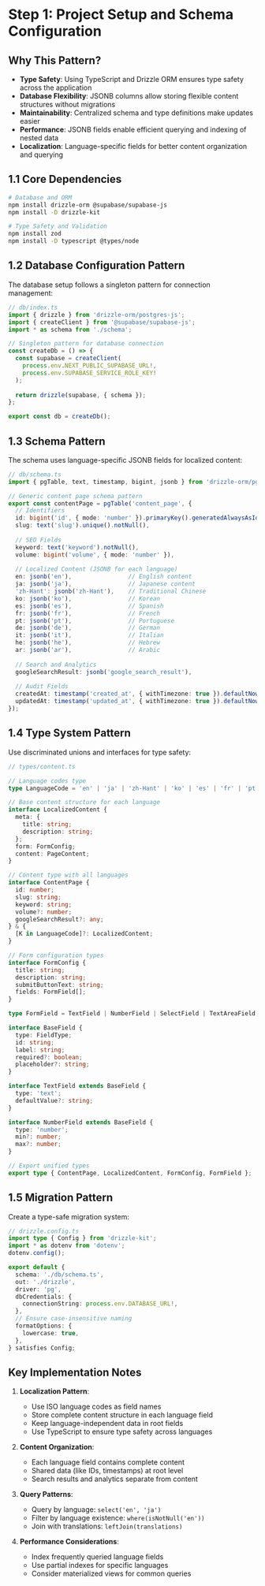 # Step 1: Project Setup and Schema Configuration

## Why This Pattern?
- **Type Safety**: Using TypeScript and Drizzle ORM ensures type safety across the application
- **Database Flexibility**: JSONB columns allow storing flexible content structures without migrations
- **Maintainability**: Centralized schema and type definitions make updates easier
- **Performance**: JSONB fields enable efficient querying and indexing of nested data
- **Localization**: Language-specific fields for better content organization and querying

## 1.1 Core Dependencies

```bash
# Database and ORM
npm install drizzle-orm @supabase/supabase-js
npm install -D drizzle-kit

# Type Safety and Validation
npm install zod
npm install -D typescript @types/node
```

## 1.2 Database Configuration Pattern

The database setup follows a singleton pattern for connection management:

```typescript
// db/index.ts
import { drizzle } from 'drizzle-orm/postgres-js';
import { createClient } from '@supabase/supabase-js';
import * as schema from './schema';

// Singleton pattern for database connection
const createDb = () => {
  const supabase = createClient(
    process.env.NEXT_PUBLIC_SUPABASE_URL!,
    process.env.SUPABASE_SERVICE_ROLE_KEY!
  );
  
  return drizzle(supabase, { schema });
};

export const db = createDb();
```

## 1.3 Schema Pattern

The schema uses language-specific JSONB fields for localized content:

```typescript
// db/schema.ts
import { pgTable, text, timestamp, bigint, jsonb } from 'drizzle-orm/pg-core';

// Generic content page schema pattern
export const contentPage = pgTable('content_page', {
  // Identifiers
  id: bigint('id', { mode: 'number' }).primaryKey().generatedAlwaysAsIdentity(),
  slug: text('slug').unique().notNull(),
  
  // SEO Fields
  keyword: text('keyword').notNull(),
  volume: bigint('volume', { mode: 'number' }),
  
  // Localized Content (JSONB for each language)
  en: jsonb('en'),                // English content
  ja: jsonb('ja'),                // Japanese content
  'zh-Hant': jsonb('zh-Hant'),    // Traditional Chinese
  ko: jsonb('ko'),                // Korean
  es: jsonb('es'),                // Spanish
  fr: jsonb('fr'),                // French
  pt: jsonb('pt'),                // Portuguese
  de: jsonb('de'),                // German
  it: jsonb('it'),                // Italian
  he: jsonb('he'),                // Hebrew
  ar: jsonb('ar'),                // Arabic
  
  // Search and Analytics
  googleSearchResult: jsonb('google_search_result'),
  
  // Audit Fields
  createdAt: timestamp('created_at', { withTimezone: true }).defaultNow(),
  updatedAt: timestamp('updated_at', { withTimezone: true }).defaultNow(),
});
```

## 1.4 Type System Pattern

Use discriminated unions and interfaces for type safety:

```typescript
// types/content.ts

// Language codes type
type LanguageCode = 'en' | 'ja' | 'zh-Hant' | 'ko' | 'es' | 'fr' | 'pt' | 'de' | 'it' | 'he' | 'ar';

// Base content structure for each language
interface LocalizedContent {
  meta: {
    title: string;
    description: string;
  };
  form: FormConfig;
  content: PageContent;
}

// Content type with all languages
interface ContentPage {
  id: number;
  slug: string;
  keyword: string;
  volume?: number;
  googleSearchResult?: any;
} & {
  [K in LanguageCode]?: LocalizedContent;
}

// Form configuration types
interface FormConfig {
  title: string;
  description: string;
  submitButtonText: string;
  fields: FormField[];
}

type FormField = TextField | NumberField | SelectField | TextAreaField;

interface BaseField {
  type: FieldType;
  id: string;
  label: string;
  required?: boolean;
  placeholder?: string;
}

interface TextField extends BaseField {
  type: 'text';
  defaultValue?: string;
}

interface NumberField extends BaseField {
  type: 'number';
  min?: number;
  max?: number;
}

// Export unified types
export type { ContentPage, LocalizedContent, FormConfig, FormField };
```

## 1.5 Migration Pattern

Create a type-safe migration system:

```typescript
// drizzle.config.ts
import type { Config } from 'drizzle-kit';
import * as dotenv from 'dotenv';
dotenv.config();

export default {
  schema: './db/schema.ts',
  out: './drizzle',
  driver: 'pg',
  dbCredentials: {
    connectionString: process.env.DATABASE_URL!,
  },
  // Ensure case-insensitive naming
  formatOptions: {
    lowercase: true,
  },
} satisfies Config;
```


## Key Implementation Notes

1. **Localization Pattern**:
   - Use ISO language codes as field names
   - Store complete content structure in each language field
   - Keep language-independent data in root fields
   - Use TypeScript to ensure type safety across languages

2. **Content Organization**:
   - Each language field contains complete content
   - Shared data (like IDs, timestamps) at root level
   - Search results and analytics separate from content

3. **Query Patterns**:
   - Query by language: `select('en', 'ja')`
   - Filter by language existence: `where(isNotNull('en'))`
   - Join with translations: `leftJoin(translations)`

4. **Performance Considerations**:
   - Index frequently queried language fields
   - Use partial indexes for specific languages
   - Consider materialized views for common queries 